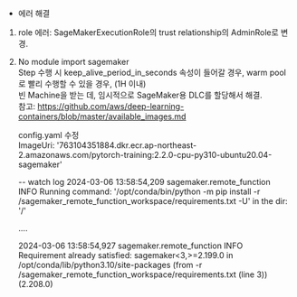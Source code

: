 - 에러 해결  
1. role 에러: SageMakerExecutionRole의 trust relationship의 AdminRole로 변경.  
2. No module import sagemaker  
   Step 수행 시 keep_alive_period_in_seconds 속성이 들어갈 경우, warm pool로 빨리 수행할 수 있을 경우, (1H 이내)  
   빈 Machine을 받는 데, 임시적으로 SageMaker용 DLC를 할당해서 해결.  
   참고: https://github.com/aws/deep-learning-containers/blob/master/available_images.md  


   config.yaml 수정  
   ImageUri: '763104351884.dkr.ecr.ap-northeast-2.amazonaws.com/pytorch-training:2.2.0-cpu-py310-ubuntu20.04-sagemaker'  

   -- watch log
   2024-03-06 13:58:54,209 sagemaker.remote_function INFO     Running command: '/opt/conda/bin/python -m pip install -r /sagemaker_remote_function_workspace/requirements.txt -U' in the dir: '/'   

   ....

   2024-03-06 13:58:54,927 sagemaker.remote_function INFO     Requirement already satisfied: sagemaker<3,>=2.199.0 in /opt/conda/lib/python3.10/site-packages (from -r /sagemaker_remote_function_workspace/requirements.txt (line 3)) (2.208.0)  